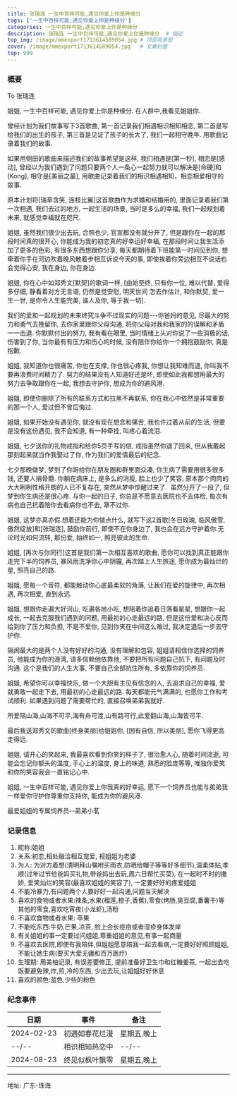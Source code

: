 ```yaml
---
title: 张瑞连 一生中百样可能,遇见你爱上你是种缘分
tags: ['一生中百样可能,遇见你爱上你是种缘分'] 
categories: 一生中百样可能,遇见你爱上你是种缘分
description: 张瑞连 一生中百样可能,遇见你爱上你是种缘分  # 描述
top_img: /image/mmexport1713614589054.jpg # 顶部背景图
cover: /image/mmexport1713614589054.jpg   # 文章封面
top: 999
---
```


### 概要  

To 张瑞连  

姐姐, 一生中百样可能, 遇见你爱上你是种缘分.  在人群中,我看见姐姐你.   

曾经计划为我们故事写下3首歌曲, 第一首记录我们相遇相识相知相恋, 第二首是写给我们的出生的孩子, 第三首是见证了孩子的长大了, 我们一起相守晚年. 用歌曲记录着我们的故事.  

如果用侧田的歌曲来描述我们的故事希望是这样, 我们相遇是[第一秒], 相恋是[感动], 曾经以为我们遇到了问题只要两个人一条心一起努力就可以解决是[命硬]和[Kong], 相守是[美丽之最], 用歌曲记录着我们的相识相遇相知，相恋相爱相守的故事.  

原本计划将[瑞草含笑, 连枝比翼]这首歌曲作为求婚和结婚用的, 里面记录着我们第一次相遇, 我们去过的地方, 一起生活的场景, 当时是多么的幸福, 我们一起规划着未来, 就感觉幸福就在咫尺.  

姐姐, 虽然我们很少出去玩, 合照也少, 官宣都没有就分开了, 但是跟你在一起的那段时间真的很开心, 你能成为我的初恋真的好幸运好幸福, 在那段时间让我生活添加了更多的色彩, 有很多东西想跟你分享, 每天都期待着下班能第一时间见到你, 想牵着你手在河边吹着晚风散着步相互诉说今天的事, 即使挨着你旁边相互不说话也会觉得心安, 我在身边, 你在身边.    

姐姐, 你在心中如郑秀文[默契]的歌词一样, [由始至终, 只有你一位, 难以代替, 爱得多仔细, 静看着对方无言语, 仍然是觉安慰, 明天世间 怎去作估计, 和你默契, 爱一生一世, 是你令人生能完美, 谁人及你, 等于我一切].  

我们的爱和一起规划的未来终究斗争不过现实的问题---你爸妈的意见, 尽最大的努力和勇气去挽留你, 去你家里跟你父母沟通, 将你父母对我和我家的的误解和矛盾一一击退. 你默默付出的努力, 我有看在眼里, 当时情绪上头对你说了一些消极的话, 伤害到了你, 当你最有有压力和伤心的时候, 没有陪伴你给你一个拥抱鼓励你, 真是抱歉.  

姐姐, 我知道你也很痛苦, 你也在支撑, 你也很心疼我, 你想让我知难而退, 你叫我不要再浪费时间精力了. 努力的结果没有人知道好还是坏, 即使如此我都想用最大的努力去争取跟你在一起, 我想去守护你, 想成为你的避风港.  

姐姐, 即使你删除了所有的联系方式和拉黑不再联系, 你在我心中依然是非常重要的那一个人, 爱过但不曾后悔过.  

姐姐, 如果开始没有遇见你, 就没有现在想念和痛苦, 我也许过着从前的生活, 但要是没有这份遇见, 我不会知道, 有一种牵挂, 叫疼心着流泪.  

姐姐, 七夕送你的礼物戒指和给你5页手写的信, 戒指虽然你退了回来, 但从我戴起那刻起来就当作我娶过了你, 作为我们的爱情最后的纪念.   

七夕那晚做梦, 梦到了你哥给你在朋友圈和群里面众凑, 你生病了需要用很多很多钱, 还要人捐骨髓. 你躺在病床上, 是多么的消瘦, 脸上也少了笑容, 原本那个肉肉的大大咧咧性格开朗的人已不复存在, 突然从梦中惊醒过来了.  虽然分开了一段了, 但梦到你生病还是很心疼. 与你一起的日子, 你总是不愿意去医院也不去体检, 每次有病也自己抗着陪你去看病你也不去, 犟不过你.  

姐姐, 这梦亦真亦假.想着还能为你做点什么, 就写下这2首歌[冬日玫瑰, 临风傲雪, 傲然绽放]和[张瑞连], 鼓励你前行, 即使不在你身边了, 我也会在远方守护着你.无论时光如何流转, 那份爱, 始终如一, 照亮彼此的生命.  

姐姐, [再次与你同行]这首是我们第一次相互喜欢的歌曲, 愿你可以找到真正能跟你走完下半的饲养员, 暴风雨洗净你心中阴霾, 再次踏上人生旅途, 愿你成为最灿烂的星, 照亮自己的路.    

姐姐, 愿每一个音符, 都能触动你心底最柔软的角落, 让我们在爱的旋律中, 再次相遇, 再次相爱, 直到永远.  
	
姐姐, 想跟你走遍大好河山, 吃遍各地小吃, 想陪着你追着日落看星星, 想跟你一起成长, 一起去克服我们遇到的问题, 用最初的心走最远的路, 但是这份爱和决心反而给到你了压力和负担, 不是不爱你, 见到你夹在中间这么难过, 我决定退后一步去守护你.  

隔阂最大的是两个人没有好好的沟通, 没有理解和包容, 姐姐请相信你选择的饲养员, 他能成为你的港湾, 请多信赖他依靠他, 不要把所有问题自己抗下, 有问题及时沟通. 这个是我们的人生大事, 不要自己全部抗住所有, 多依靠你的饲养员.  

姐姐, 希望你可以幸福快乐, 做一个大胆有主见有信念的人, 去追求自己的幸福, 爱就勇敢一起走下去, 用最初的心走最远的路. 每天都能元气满满的, 也愿你工作和考试顺利. 如果遇到问题了需要帮忙的, 直接召唤弟弟我就好.  

所爱隔山海,山海不可平,海有舟可渡,山有路可行,此爱翻山海,山海皆可平.   

最后我送郑秀文的歌曲[终身美丽]给姐姐你, [因有自信, 所以美丽], 愿你飞得更高走得远.  

姐姐, 请开心的笑起来, 我最喜欢看到你笑的样子了, 很治愈人心, 随着时间流逝, 可能会忘记你额头的温度, 手心上的温度, 身上的味道, 熟悉的脸庞等等, 唯独你爱笑和你的笑容我会一直铭记心中.  

姐姐, 一生中百样可能, 遇见你爱上你我真的好幸运, 愿下一个饲养员也能与弟弟我一样爱你守护你尊重你支持你, 能成为你的避风港.  

最爱姐姐的专属饲养员--弟弟小茗  


### 记录信息 
1. 昵称:姐姐
2. 关系:初恋,相处融洽相互宠爱, 视姐姐为老婆
3. 为人: 为对方着想(清明拜山嘱咐买雨衣,防晒给帽子等等好多细节),温柔体贴,孝顺(过年过节给爸妈买礼物,带爸妈出去玩,周六日帮忙买菜), 在一起时不时的撒娇, 爱笑灿烂的笑容(最喜欢姐姐的笑容了), 一定要好好的疼爱姐姐
4. 不能冷暴力,有问题两个人要好好一起沟通,问题当天解决
5. 喜欢的食物或者水果:辣条,水果(榴莲,橙子,香蕉),零食(烤肠,臭豆腐,番薯干)等其他的零食,喜欢吃宵夜(小龙虾),汤粉
6.  不喜欢食物或者水果: 苹果
7.  不能吃东西:牛奶,芒果,凉茶, 脸上会长痘痘或者湿疹身体发痒
8.  有关姐姐的事一定要过问姐姐,尊重姐姐的意见,有事一起商量
9.  不喜欢去医院,即使有我陪伴,但姐姐愿意陪我一起去看病,一定要好好照顾姐姐,不能让她生病(要买大爱无疆和百万医疗)
10. 生理期: 用美柚记录, 有误差要修正, 提前准备好卫生巾和红糖姜茶, 一起出去吃饭要避免辣,炸,煎,冷的东西, 少出去玩,让姐姐好好休息
11. 喜欢的颜色:蓝色,少些的粉色

### 纪念事件
| 日期       | 事件           | 备注        |
| ---------- | -------------- | ----------- |
| 2024-02-23 | 初遇如春花烂漫 | 星期五,晚上 |
| --/--      | 相识相知热恋中 | --/--       |
| 2024-08-23 | 终见似枫叶飘零 | 星期五,晚上 |

---    

地址: 广东-珠海


